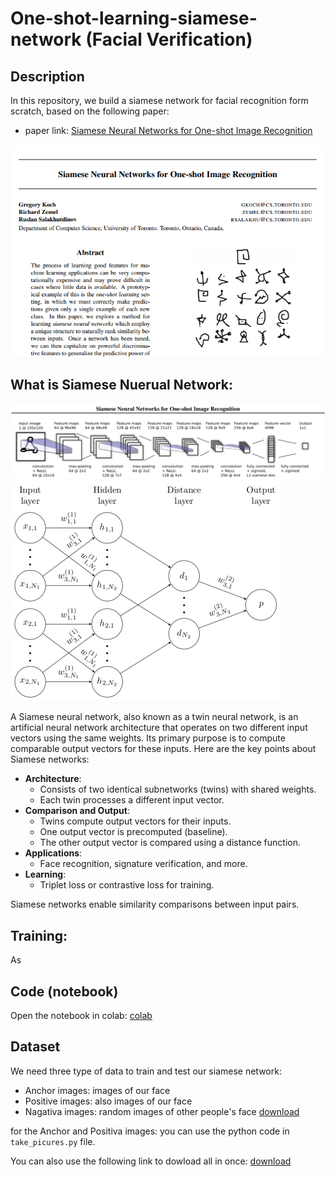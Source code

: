 # One-shot-learning-siamese-network (Facial Verification)

## Description
In this repository, we build a siamese network for facial recognition form scratch, based on the following paper:
- paper link: [Siamese Neural Networks for One-shot Image Recognition](https://www.cs.cmu.edu/~rsalakhu/papers/oneshot1.pdf)

![alt](./files/paper.PNG)

## What is Siamese Nuerual Network:
![alt](./files/architecture.PNG)
![alt](./files/architecture2.PNG)

A Siamese neural network, also known as a twin neural network, is an artificial neural network architecture that operates on two different input vectors using the same weights. Its primary purpose is to compute comparable output vectors for these inputs. Here are the key points about Siamese networks:

- **Architecture**:
  - Consists of two identical subnetworks (twins) with shared weights.
  - Each twin processes a different input vector.
- **Comparison and Output**:
  - Twins compute output vectors for their inputs.
  - One output vector is precomputed (baseline).
  - The other output vector is compared using a distance function.
- **Applications**:
  - Face recognition, signature verification, and more.
- **Learning**:
  - Triplet loss or contrastive loss for training.

Siamese networks enable similarity comparisons between input pairs.

## Training:

As 

## Code (notebook)

Open the notebook in colab:
[colab](https://)


## Dataset
We need three type of data to train and test our siamese network:

- Anchor images: images of our face
- Positive images: also images of our face
- Nagativa images: random images of other people's face 
[download](http://vis-www.cs.umass.edu/lfw/lfw.tgz)

for the Anchor and Positiva images: you can use the python code in  ``` take_picures.py ``` file.

You can also use the following link to dowload all in once: 
[download](https://drive.google.com/drive/folders/1-4KAStGQgStFQD4IVU-dwf6GQXw-HS88?usp=sharing) 

